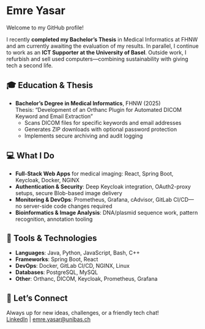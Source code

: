 # Emre Yasar

Welcome to my GitHub profile!

I recently **completed my Bachelor’s Thesis** in Medical Informatics at FHNW and am currently awaiting the evaluation of my results. In parallel, I continue to work as an **ICT Supporter at the University of Basel**. Outside work, I refurbish and sell used computers—combining sustainability with giving tech a second life.

## 🎓 Education & Thesis

- **Bachelor’s Degree in Medical Informatics**, FHNW (2025)  
  Thesis: “Development of an Orthanc Plugin for Automated DICOM Keyword and Email Extraction”  
  - Scans DICOM files for specific keywords and email addresses  
  - Generates ZIP downloads with optional password protection  
  - Implements secure archiving and audit logging  

## 💻 What I Do

- **Full-Stack Web Apps** for medical imaging: React, Spring Boot, Keycloak, Docker, NGINX  
- **Authentication & Security**: Deep Keycloak integration, OAuth2-proxy setups, secure Blob-based image delivery  
- **Monitoring & DevOps**: Prometheus, Grafana, cAdvisor, GitLab CI/CD—no server-side code changes required  
- **Bioinformatics & Image Analysis**: DNA/plasmid sequence work, pattern recognition, annotation tooling  

## 🔧 Tools & Technologies

- **Languages**: Java, Python, JavaScript, Bash, C++  
- **Frameworks**: Spring Boot, React  
- **DevOps**: Docker, GitLab CI/CD, NGINX, Linux  
- **Databases**: PostgreSQL, MySQL  
- **Other**: Orthanc, DICOM, Keycloak, Prometheus, Grafana  

## 🤝 Let’s Connect

Always up for new ideas, challenges, or a friendly tech chat!  
[LinkedIn](https://www.linkedin.com/in/emre-yasar-profil/) | emre.yasar@unibas.ch
